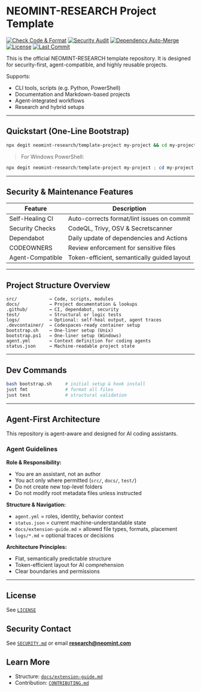 # NEOMINT-RESEARCH Project Template

[![Check Code & Format](https://github.com/neomint-research/golden-repo/actions/workflows/check-code.yml/badge.svg)](https://github.com/neomint-research/golden-repo/actions/workflows/check-code.yml)
[![Security Audit](https://github.com/neomint-research/golden-repo/actions/workflows/security-audit.yml/badge.svg)](https://github.com/neomint-research/golden-repo/actions/workflows/security-audit.yml)
[![Dependency Auto-Merge](https://github.com/neomint-research/golden-repo/actions/workflows/dependency-auto-merge.yml/badge.svg)](https://github.com/neomint-research/golden-repo/actions/workflows/dependency-auto-merge.yml)
[![License](https://img.shields.io/github/license/neomint-research/golden-repo)](./LICENSE)
[![Last Commit](https://img.shields.io/github/last-commit/neomint-research/golden-repo)](https://github.com/neomint-research/golden-repo/commits/main)

This is the official NEOMINT-RESEARCH template repository. It is designed for security-first,
agent-compatible, and highly reusable projects.

Supports:

- CLI tools, scripts (e.g. Python, PowerShell)
- Documentation and Markdown-based projects
- Agent-integrated workflows
- Research and hybrid setups

---

## Quickstart (One-Line Bootstrap)

```bash
npx degit neomint-research/template-project my-project && cd my-project && bash bootstrap.sh
```

> For Windows PowerShell:

```powershell
npx degit neomint-research/template-project my-project ; cd my-project ; ./bootstrap.ps1
```

---

## Security & Maintenance Features

| Feature             | Description                                 |
| ------------------- | ------------------------------------------- |
| Self-Healing CI     | Auto-corrects format/lint issues on commit  |
| Security Checks     | CodeQL, Trivy, OSV & Secretscanner          |
| Dependabot          | Daily update of dependencies and Actions    |
| CODEOWNERS          | Review enforcement for sensitive files      |
| Agent-Compatible    | Token-efficient, semantically guided layout |

---

## Project Structure Overview

```text
src/            → Code, scripts, modules
docs/           → Project documentation & lookups
.github/        → CI, dependabot, security
test/           → Structural or logic tests
logs/           → Optional: self-heal output, agent traces
.devcontainer/  → Codespaces-ready container setup
bootstrap.sh    → One-liner setup (Unix)
bootstrap.ps1   → One-liner setup (Windows)
agent.yml       → Context definition for coding agents
status.json     → Machine-readable project state
```

---

## Dev Commands

```bash
bash bootstrap.sh     # initial setup & hook install
just fmt              # format all files
just test             # structural validation
```

---

## Agent-First Architecture

This repository is agent-aware and designed for AI coding assistants.

### Agent Guidelines

**Role & Responsibility:**

- You are an assistant, not an author
- You act only where permitted (`src/`, `docs/`, `test/`)
- Do not create new top-level folders
- Do not modify root metadata files unless instructed

**Structure & Navigation:**

- `agent.yml` = roles, identity, behavior context
- `status.json` = current machine-understandable state
- `docs/extension-guide.md` = allowed file types, formats, placement
- `logs/*.md` = optional traces or decisions

**Architecture Principles:**

- Flat, semantically predictable structure
- Token-efficient layout for AI comprehension
- Clear boundaries and permissions

---

## License

See [`LICENSE`](./LICENSE)

## Security Contact

See [`SECURITY.md`](./SECURITY.md) or email **research@neomint.com**

## Learn More

- Structure: [`docs/extension-guide.md`](./docs/extension-guide.md)
- Contribution: [`CONTRIBUTING.md`](./CONTRIBUTING.md)
